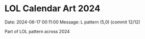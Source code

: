 # LOL Calendar Art 2024

Date: 2024-06-17 00:11:00
Message: L pattern (5,0) (commit 12/12)

Part of LOL pattern across 2024
